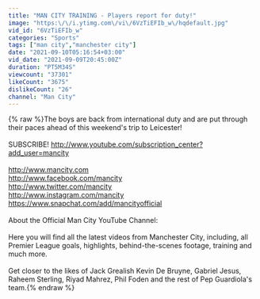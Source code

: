 ```yaml
---
title: "MAN CITY TRAINING - Players report for duty!"
image: "https:\/\/i.ytimg.com\/vi\/6VzTiEFIb_w\/hqdefault.jpg"
vid_id: "6VzTiEFIb_w"
categories: "Sports"
tags: ["man city","manchester city"]
date: "2021-09-10T05:16:54+03:00"
vid_date: "2021-09-09T20:45:00Z"
duration: "PT5M34S"
viewcount: "37301"
likeCount: "3675"
dislikeCount: "26"
channel: "Man City"
---
```

{% raw %}The boys are back from international duty and are put through their paces ahead of this weekend's trip to Leicester!<br /><br />SUBSCRIBE! <a rel="nofollow" target="blank" href="http://www.youtube.com/subscription_center?add_user=mancity">http://www.youtube.com/subscription_center?add_user=mancity</a><br /><br /><a rel="nofollow" target="blank" href="http://www.mancity.com">http://www.mancity.com</a><br /><a rel="nofollow" target="blank" href="http://www.facebook.com/mancity">http://www.facebook.com/mancity</a><br /><a rel="nofollow" target="blank" href="http://www.twitter.com/mancity">http://www.twitter.com/mancity</a><br /><a rel="nofollow" target="blank" href="http://www.instagram.com/mancity">http://www.instagram.com/mancity</a><br /><a rel="nofollow" target="blank" href="https://www.snapchat.com/add/mancityofficial">https://www.snapchat.com/add/mancityofficial</a><br /><br />About the Official Man City YouTube Channel:<br /><br />Here you will find all the latest videos from Manchester City, including, all Premier League goals, highlights, behind-the-scenes footage, training and much more.<br /><br />Get closer to the likes of Jack Grealish Kevin De Bruyne, Gabriel Jesus, Raheem Sterling, Riyad Mahrez, Phil Foden and the rest of Pep Guardiola's team.{% endraw %}
